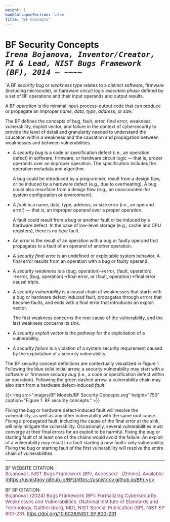 ```yaml
---
weight: 1
bookCollapseSection: false
title: "BF Concepts"
---
```

# BF Security Concepts<br/>_`Irena Bojanova, Inventor/Creator, PI & Lead, NIST Bugs Framework (BF), 2014 – ~~~~`_

`A BF _security bug_ or _weakness type_ relates to a distinct software, firmware (including microcode), or hardware circuit logic _execution phase_ defined by a set of BF operations and their input operands and output results.  
 
A BF _operation_ is the minimal input-process-output code that can produce or propagate an improper _name_, _data_, _type_, _address_, or _size_.`

The BF defines the concepts of bug, fault, error, final error, weakness, vulnerability, exploit vector, and failure in the context of cybersecurity to provide the level of detail and granularity needed to understand the causation within a weakness and the causation and propagation between weaknesses and between vulnerabilities. 

- A _security bug_ is a code or specification defect (i.e., an operation defect) in software, firmware, or hardware circuit logic — that is, proper operands over an improper operation. The specification includes the operation metadata and algorithm. 

  A bug could be introduced by a programmer, result from a design flaw, or be induced by a hardware defect (e.g., due to overheating). A bug could also resurface from a design flaw (e.g., an unaccounted-for system configuration or environment).

- A _fault_ is a name, data, type, address, or size error (i.e., an operand error) — that is, an improper operand over a proper operation. 

  A fault could result from a bug or another fault or be induced by a hardware defect. In the case of low-level storage (e.g., cache and CPU registers), there is no _type_ fault. 

- An _error_ is the result of an operation with a bug or faulty operand that propagates to a fault of an operand of another operation.

- A _security final error_ is an undefined or exploitable system behavior. A final error results from an operation with a bug or faulty operand. 

- A _security weakness_ is a ⟨bug, operation⟩→error, ⟨fault, operation⟩→error, ⟨bug, operation⟩→final error, or ⟨fault, operation⟩→final error causal triple.

- A _security vulnerability_ is a causal chain of weaknesses that starts with a bug or hardware defect-induced fault, propagates through errors that become faults, and ends with a final error that introduces an exploit vector. 

  The first weakness concerns the root cause of the vulnerability, and the last weakness concerns its sink.

- A _security exploit vector_ is the pathway for the exploitation of a vulnerability.

- A _security failure_ is a violation of a system security requirement caused by the exploitation of a security vulnerability. 

The BF security concept definitions are contextually visualized in Figure 1. Following the blue solid initial arrow, a security vulnerability may start with a software or firmware _security bug_ (i.e., a code or specification defect within an operation). Following the green dashed arrow, a vulnerability chain may also start from a hardware defect-induced _fault_.

{{< img src="images/BF Models/BF Security Concepts.svg" height="750" caption="Figure 1. BF security concepts." >}}

Fixing the bug or hardware defect-induced fault will resolve the vulnerability, as well as any other vulnerability with the same root cause. Fixing a propagated fault, including the cause of the final error at the sink, will only mitigate the vulnerability. Occasionally, several vulnerabilities must converge at their final errors for an exploit to be harmful. Fixing the bug or starting fault of at least one of the chains would avoid the failure. An exploit of a vulnerability may result in a fault starting a new faults-only vulnerability. Fixing the bug or starting fault of the first vulnerability will resolve the entire chain of vulnerabilities.

_____________________________________

BF WEBSITE CITATION: <br/> 
<l style="font-size: 15px; color: #7D3368"> Bojanova I, NIST Bugs Framework (BF), Accessed: <span id="currentDate"></span>. [Online]. Available: [https://usnistgov.github.io/BF](https://usnistgov.github.io/BF).</l>

BF SP CITATION: <br/>
<l style="font-size: 15px; color: #7D3368"> Bojanova I (2024) Bugs Framework (BF): Formalizing Cybersecurity Weaknesses and Vulnerabilities. (National Institute of Standards and Technology, Gaithersburg, MD), NIST Special Publication (SP), NIST SP 800-231. [htps://doi.org/10.6028/NIST.SP.800-231](htps://doi.org/10.6028/NIST.SP.800-231)</l>  <br/>